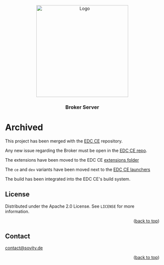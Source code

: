 <!-- Improved compatibility of back to top link: See: https://github.com/othneildrew/Best-README-Template/pull/73 -->

<a name="readme-top"></a>

<!-- PROJECT LOGO -->
<br />
<div align="center">
<a href="https://github.com/sovity/edc-broker-server-extension">
<img src="https://raw.githubusercontent.com/sovity/edc-ui/main/src/assets/images/sovity_logo.svg" alt="Logo" width="300">
</a>

<h3 align="center">Broker Server</h3>
</div>

# Archived

This project has been merged with the [EDC CE](https://github.com/sovity/edc-ce) repository.

Any new issue regarding the Broker must be open in the [EDC CE repo](https://github.com/sovity/edc-ce/issues/new/choose).

The extensions have been moved to the EDC CE [extensions folder](https://github.com/sovity/edc-ce/tree/main/extensions)

The `ce` and `dev` variants have been moved next to the [EDC CE launchers](https://github.com/sovity/edc-ce/tree/main/launchers/connectors)

The build has been integrated into the EDC CE's build system.

## License

Distributed under the Apache 2.0 License. See `LICENSE` for more information.

<p align="right">(<a href="#readme-top">back to top</a>)</p>

## Contact

contact@sovity.de

<p align="right">(<a href="#readme-top">back to top</a>)</p>
